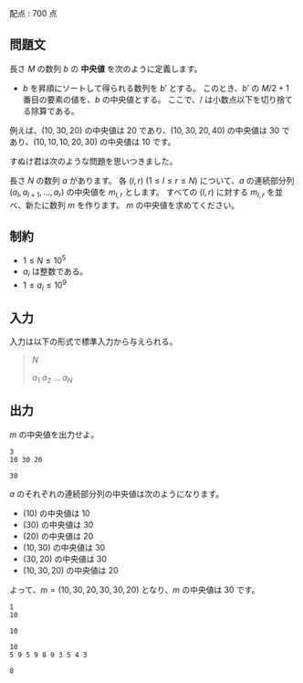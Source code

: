 配点 : $700$ 点

## 問題文

長さ $M$ の数列 $b$ の **中央値** を次のように定義します。

- $b$ を昇順にソートして得られる数列を $b'$ とする。 このとき、$b'$ の $M / 2 + 1$ 番目の要素の値を、$b$ の中央値とする。 ここで、$/$ は小数点以下を切り捨てる除算である。

例えば、$(10, 30, 20)$ の中央値は $20$ であり、$(10, 30, 20, 40)$ の中央値は $30$ であり、$(10, 10, 10, 20, 30)$ の中央値は $10$ です。

すぬけ君は次のような問題を思いつきました。

長さ $N$ の数列 $a$ があります。
各 $(l, r)$ ($1 \leq l \leq r \leq N$) について、$a$ の連続部分列 $(a_l, a_{l + 1}, ..., a_r)$ の中央値を $m_{l, r}$ とします。
すべての $(l, r)$ に対する $m_{l, r}$ を並べ、新たに数列 $m$ を作ります。
$m$ の中央値を求めてください。

## 制約

- $1 \leq N \leq 10^5$
- $a_i$ は整数である。
- $1 \leq a_i \leq 10^9$

## 入力

入力は以下の形式で標準入力から与えられる。

> $N$
> 
> $a_1$ $a_2$ $...$ $a_N$

## 出力

$m$ の中央値を出力せよ。

```input1
3
10 30 20
```

```output1
30
```

$a$ のそれぞれの連続部分列の中央値は次のようになります。

- $(10)$ の中央値は $10$
- $(30)$ の中央値は $30$
- $(20)$ の中央値は $20$
- $(10, 30)$ の中央値は $30$
- $(30, 20)$ の中央値は $30$
- $(10, 30, 20)$ の中央値は $20$

よって、$m = (10, 30, 20, 30, 30, 20)$ となり、$m$ の中央値は $30$ です。

```input2
1
10
```

```output2
10
```

```input3
10
5 9 5 9 8 9 3 5 4 3
```

```output3
8
```